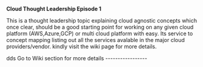 
**Cloud Thought Leadership Episode 1**


This is a thought leadership topic explaining  cloud agnostic concepts which once clear, should be a good starting point for working on any given cloud platform (AWS,Azure,GCP) or multi cloud platform with easy. Its service to concept mapping listing out all the services avalable in the major cloud providers/vendor. kindly visit the wiki page for more details.

dds
Go to Wiki section for more details -----------------
